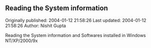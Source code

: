 ## Reading the System information 
Originally published: 2004-01-12 21:58:26 
Last updated: 2004-01-12 21:58:26 
Author: Nishit Gupta 
 
Reading the System information and Softwares installed in Windows NT/XP/2000/9x